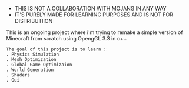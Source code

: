 - THIS IS NOT A COLLABORATION WITH MOJANG IN ANY WAY
- IT'S PURELY MADE FOR LEARNING PURPOSES AND IS NOT FOR DISTRIBUTIION

This is an ongoing project where i'm trying to remake a simple version of Minecraft from scratch using OpengGL 3.3 in c++

	The goal of this project is to learn :
	. Physics Simulation
	. Mesh Optimization
	. Global Game Optimizaion
	. World Generation
	. Shaders
	. Gui
